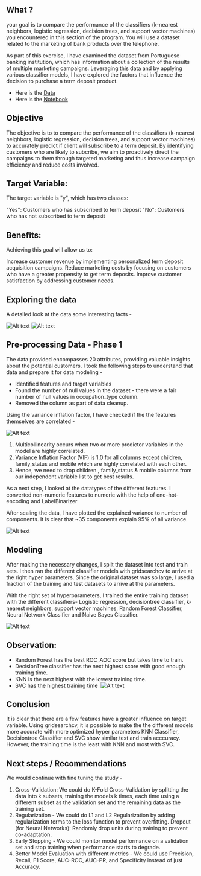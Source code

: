 ## What ?

your goal is to compare the performance of the classifiers (k-nearest neighbors, logistic regression, decision trees, and support vector machines) you encountered in this section of the program. You will use a dataset related to the marketing of bank products over the telephone.

As part of this exercise, I have examined the dataset from Portuguese banking institution, which has information about a collection of the results of multiple marketing campaigns. Leveraging this data and by applying various classifier models, I have explored the factors that influence the decision to purchase a term deposit product. 


- Here is the [Data](https://github.com/csonamohan/module_17_starter/blob/main/data/bank-additional/bank-additional-full.csv)
- Here is the [Notebook](https://github.com/csonamohan/module_17_starter/blob/main/prompt_III.ipynb)


## Objective

The objective is to to compare the performance of the classifiers (k-nearest neighbors, logistic regression, decision trees, and support vector machines) to accurately predict if client will subscribe to a term deposit. By identifying customers who are likely to subcribe, we aim to proactively direct the campaigns to them through targeted marketing and thus increase campaign efficiency and reduce costs involved.

## Target Variable:

The target variable is "y", which has two classes:

"Yes": Customers who has subscribed to term deposit "No": Customers who has not subscribed to term deposit

## Benefits:

Achieving this goal will allow us to:

Increase customer revenue by implementing personalized term deposit acquisition campaigns. Reduce marketing costs by focusing on customers who have a greater propensity to get term deposits. Improve customer satisfaction by addressing customer needs.


## Exploring the data

A detailed look at the data some interesting facts - 

![Alt text](images/1.png)
![Alt text](images/2.png)


## Pre-processing Data - Phase 1

The data provided encompasses 20 attributes, providing valuable insights about the potential customers. I took the following steps to understand that data and prepare it for data modeling - 

- Identified features and target variables
- Found the number of null values in the dataset - there were a fair number of null values in occupation_type column.
- Removed the column as part of data cleanup.

Using the variance inflation factor, I have checked if the the features themselves are correlated - 

![Alt text](images/6.png)

1. Multicollinearity occurs when two or more predictor variables in the model are highly correlated.
2. Variance Inflation Factor (VIF) is 1.0 for all columns except children, family_status and mobile which are highly correlated with each other.
3. Hence, we need to drop children , family_status & mobile columns from our independent variable list to get best results.

As a next step, I looked at the datatypes of the different features. I converted non-numeric features to numeric with the help of one-hot-encoding and LabelBinarizer

After scaling the data, I have plotted the explained variance to number of components. It is clear that ~35 components explain 95% of all variance.

![Alt text](images/3.png)

## Modeling 

After making the necessary changes, I split the dataset into test and train sets. I then ran the different classifier models with gridsearchcv to arrive at the right hyper parameters. Since the original dataset was so large, I used a fraction of the training and test datasets to arrive at the parameters.

With the right set of hyperparameters, I trained the entire training dataset with the different classifiers- Logistic regression, decisiontree classifier, k-nearest neighbors, support vector machines, Random Forest Classifier, Neural Network Classifier and Naive Bayes Classifier. 

![Alt text](images/4.png)

## Observation:

- Random Forest has the best ROC_AOC score but takes time to train.
- DecisionTree classifier has the next highest score with good enough training time.
- KNN is the next highest with the lowest training time.
- SVC has the highest training time
​
![Alt text](images/5.png)


## Conclusion

It is clear that there are a few features have a greater influence on target variable. Using gridsearchcv, it is possible to make the the different models more accurate with more optimized hyper parameters KNN Classifier, Decisiontree Classifier and SVC show similar test and train acccuracy. However, the training time is the least with KNN and most with SVC.

## Next steps / Recommendations

We would continue with fine tuning the study - 
    
1. Cross-Validation: We could do K-Fold Cross-Validation by splitting the data into k subsets, training the models k times, each time using a different subset as the validation set and the remaining data as the training set.
2. Regularization - We could do L1 and L2 Regularization by adding regularization terms to the loss function to prevent overfitting.
Dropout (for Neural Networks): Randomly drop units during training to prevent co-adaptation.
3. Early Stopping - We could monitor model performance on a validation set and stop training when performance starts to degrade.
4. Better Model Evaluation with different metrics - We could use Precision, Recall, F1 Score, AUC-ROC, AUC-PR, and Specificity instead of just Accuracy.